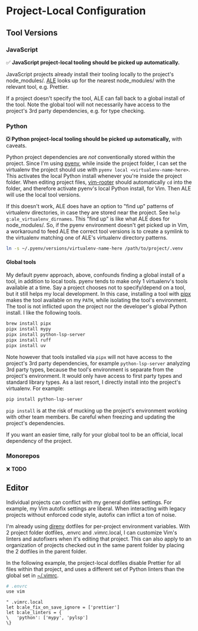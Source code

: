 # Project-Local Configuration

## Tool Versions

### JavaScript

✅ **JavaScript project-local tooling should be picked up automatically.**

JavaScript projects already install their tooling locally to the project's
node_modules/. [ALE](https://github.com/dense-analysis/ale) looks up for the
nearest node_modules/ with the relevant tool, e.g. Prettier.

If a project doesn't specify the tool, ALE can fall back to a global install of
the tool. Note the global tool will not necessarily have access to the project's
3rd party dependencies, e.g. for type checking.

### Python

❎ **Python project-local tooling should be picked up automatically,** with
caveats.

Python project dependencies are _not_ conventionally stored within the project.
Since I'm using [pyenv](https://github.com/pyenv/pyenv), while inside the
project folder, I can set the virtualenv the project should use with
`pyenv local <virtualenv-name-here>`. This activates the local Python install
whenever you're inside the project folder. When editing project files,
[vim-rooter](https://github.com/airblade/vim-rooter) should automatically `cd`
into the folder, and therefore activate pyenv's local Python install, for Vim.
Then ALE will use the local tool versions.

If this doesn't work, ALE does have an option to "find up" patterns of
virtualenv directories, in case they are stored near the project. See
`help g:ale_virtualenv_dirnames`. This "find up" is like what ALE does for
node_modules/. So, if the pyenv environment doesn't get picked up in Vim, a
workaround to feed ALE the correct tool versions is to create a symlink to the
virtualenv matching one of ALE's virtualenv directory patterns.

```sh
ln -s ~/.pyenv/versions/virtualenv-name-here /path/to/project/.venv
```

#### Global tools

My default pyenv approach, above, confounds finding a global install of a tool,
in addition to local tools. pyenv tends to make only 1 virtualenv's tools
available at a time. Say a project chooses not to specify/depend on a tool, but
it still helps my local development. In this case, installing a tool with
[pipx](https://github.com/pypa/pipx) makes the tool available on my `PATH`,
while isolating the tool's environment. The tool is not inflicted upon the
project nor the developer's global Python install. I like the following tools.

```sh
brew install pipx
pipx install mypy
pipx install python-lsp-server
pipx install ruff
pipx install uv
```

Note however that tools installed via `pipx` will not have access to the
project's 3rd party dependencies, for example `python-lsp-server` analyzing 3rd
party types, because the tool's environment is separate from the project's
environment. It would only have access to first party types and standard library
types. As a last resort, I directly install into the project's virtualenv. For
example:

```sh
pip install python-lsp-server
```

`pip install` is at the risk of mucking up the project's environment working
with other team members. Be careful when freezing and updating the project's
dependencies.

If you want an easier time, rally for your global tool to be an official, local
dependency of the project.

### Monorepos

❌ **TODO**

## Editor

Individual projects can conflict with my general dotfiles settings. For example,
my Vim autofix settings are liberal. When interacting with legacy projects
without enforced code style, autofix can inflict a ton of noise.

I'm already using [direnv](https://direnv.net/) dotfiles for per-project
environment variables. With 2 project folder dotfiles, .envrc and .vimrc.local,
I can customize Vim's linters and autofixers when it's editing that project.
This can also apply to an organization of projects checked out in the same
parent folder by placing the 2 dotfiles in the parent folder.

In the following example, the project-local dotfiles disable Prettier for all
files within that project, and uses a different set of Python linters than the
global set in [~/.vimrc](../.vimrc).

```sh
# .envrc
use vim
```

```vim
" .vimrc.local
let b:ale_fix_on_save_ignore = ['prettier']
let b:ale_linters = {
\   'python': ['mypy', 'pylsp']
\}
```
